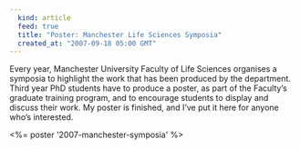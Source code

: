 ```yaml
---
  kind: article
  feed: true
  title: "Poster: Manchester Life Sciences Symposia"
  created_at: "2007-09-18 05:00 GMT"
---
```


Every year, Manchester University Faculty of Life Sciences organises a symposia
to highlight the work that has been produced by the department. Third year PhD
students have to produce a poster, as part of the Faculty’s graduate training
program, and to encourage students to display and discuss their work. My poster
is finished, and I’ve put it here for anyone who’s interested.

<%= poster '2007-manchester-symposia' %>
